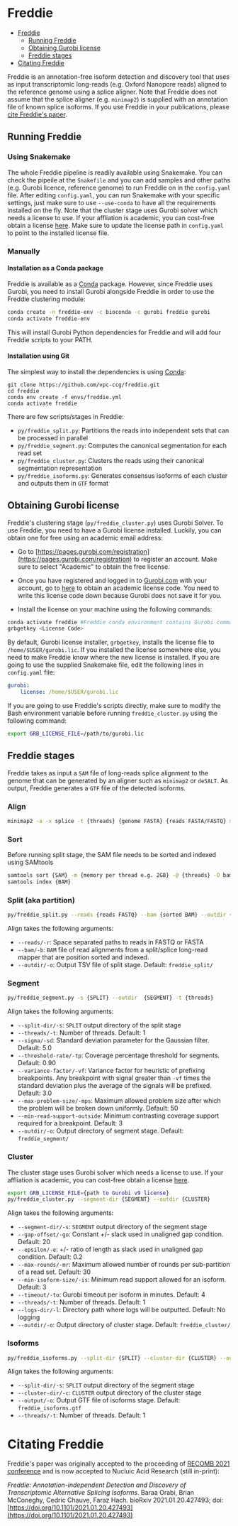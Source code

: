 # Freddie
- [Freddie](#freddie)
	- [Running Freddie](#running-freddie)
	- [Obtaining Gurobi license](#obtaining-gurobi-license)
	- [Freddie stages](#freddie-stages)
- [Citating Freddie](#citating-freddie)

Freddie is an annotation-free isoform detection and discovery tool that uses as input transcriptomic long-reads (e.g. Oxford Nanopore reads) aligned to the reference genome using a splice aligner.
Note that Freddie does not assume that the splice aligner (e.g. `minimap2`) is supplied with an annotation file of known splice isoforms.
If you use Freddie in your publications, please [cite Freddie's paper](#citating-freddie).

## Running Freddie
### Using Snakemake

The whole Freddie pipeline is readily available using Snakemake.
You can check the pipeile at the `Snakefile` and you can add samples and other paths (e.g. Gurobi licence, reference genome) to run Freddie on in the `config.yaml` file.
After editing `config.yaml`, you can run Snakemake with your specific settings, just make sure to use `--use-conda` to have all the requirements installed on the fly.
Note that the cluster stage uses Gurobi solver which needs a license to use.
If your affliation is academic, you can cost-free obtain a license [here](https://www.gurobi.com/downloads/end-user-license-agreement-academic/).
Make sure to update the license path in `config.yaml` to point to the installed license file.


### Manually

#### Installation as a Conda package
Freddie is available as a [Conda](https://docs.conda.io/projects/conda/en/latest/user-guide/install/) package.
However, since Freddie uses Gurobi, you need to install Gurobi alongside Freddie in order to use the Freddie clustering module:

```bash
conda create -n freddie-env -c bioconda -c gurobi freddie gurobi
conda activate freddie-env
```

This will install Gurobi Python dependencies for Freddie and will add four Freddie scripts to your PATH.


#### Installation using Git


The simplest way to install the dependencies is using [Conda](https://docs.conda.io/projects/conda/en/latest/user-guide/install/):

```
git clone https://github.com/vpc-ccg/freddie.git
cd freddie
conda env create -f envs/freddie.yml
conda activate freddie
```

There are few scripts/stages in Freddie:

- `py/freddie_split.py`: Partitions the reads into independent sets that can be processed in parallel
- `py/freddie_segment.py`: Computes the canonical segmentation for each read set
- `py/freddie_cluster.py`: Clusters the reads using their canonical segmentation representation
- `py/freddie_isoforms.py`: Generates consensus isoforms of each cluster and outputs them in `GTF` format

## Obtaining Gurobi license
Freddie's clustering stage (`py/freddie_cluster.py`) uses Gurobi Solver.
To use Freddie, you need to have a Gurobi license installed.
Luckily, you can obtain one for free using an academic email address:

- Go to [https://pages.gurobi.com/registration](https://pages.gurobi.com/registration) to register an account.
Make sure to select "Academic" to obtain the free license.

- Once you have registered and logged in to [Gurobi.com](https://www.gurobi.com/) with your account, go to [here](https://www.gurobi.com/downloads/end-user-license-agreement-academic/) to obtain an academic license code.
You need to write this license code down because Gurobi does not save it for you. 

- Install the license on your machine using the following commands:

```bash
conda activate freddie #Freddie conda environment contains Gurobi command line programs
grbgetkey <License Code>
```

By default, Gurobi license installer, `grbgetkey`, installs the license file to `/home/$USER/gurobi.lic`.
If you installed the license somewhere else, you need to make Freddie know where the new license is installed.
If you are going to use the supplied Snakemake file, edit the following lines in `config.yaml` file:
```yaml
gurobi:
    license: /home/$USER/gurobi.lic
```

If you are going to use Freddie's scripts directly, make sure to modify the Bash environment variable before running `freddie_cluster.py` using the following command:
```bash
export GRB_LICENSE_FILE=/path/to/gurobi.lic
```

## Freddie stages
Freddie takes as input a `SAM` file of long-reads splice alignment to the genome that can be generated by an aligner such as `minimap2` or `deSALT`.
As output, Freddie generates a `GTF` file of the detected isoforms.

### Align

```bash
minimap2 -a -x splice -t {threads} {genome FASTA} {reads FASTA/FASTQ} > {SAM}
```


### Sort
Before running split stage, the SAM file needs to be sorted and indexed using SAMtools

```bash
samtools sort {SAM} -m {memory per thread e.g. 2GB} -@ {threads} -O bam > {BAM}
samtools index {BAM}
```

### Split (aka partition)

```bash
py/freddie_split.py --reads {reads FASTQ} --bam {sorted BAM} --outdir {SPLIT} -t {threads}
```

Align takes the following arguments:

- `--reads/-r`: Space separated paths to reads in FASTQ or FASTA
- `--bam/-b`: `BAM` file of read alignments from a split/splice long-read mapper that are position sorted and indexed.
- `--outdir/-o`: Output TSV file of split stage. Default: `freddie_split/`

### Segment

```bash
py/freddie_segment.py -s {SPLIT} --outdir  {SEGMENT} -t {threads}
```

Align takes the following arguments:

- `--split-dir/-s`: `SPLIT` output directory of the split stage
- `--threads/-t`: Number of threads. Default: 1
- `--sigma/-sd`: Standard deviation parameter for the Gaussian filter. Default: 5.0
- `--threshold-rate/-tp`: Coverage percentage threshold for segments. Default: 0.90
- `--variance-factor/-vf`: Variance factor for heuristic of prefixing breakpoints. Any breakpoint with signal greater than `-vf` times the standard deviation plus the average of the signals will be prefixed. Default: 3.0
- `--max-problem-size/-mps`: Maximum allowed problem size after which the problem will be broken down uniformly. Default: 50
- `--min-read-support-outside`: Minimum contrasting coverage support required for a breakpoint. Default: 3
- `--outdir/-o`: Output directory of segment stage. Default: `freddie_segment/`

### Cluster
The cluster stage uses Gurobi solver which needs a license to use.
If your affliation is academic, you can cost-free obtain a license [here](https://www.gurobi.com/downloads/end-user-license-agreement-academic/).


```bash
export GRB_LICENSE_FILE={path to Gurobi v9 license}
py/freddie_cluster.py --segment-dir {SEGMENT} --outdir {CLUSTER}
```

Align takes the following arguments:

- `--segment-dir/-s`: `SEGMENT` output directory of the segment stage
- `--gap-offset/-go`: Constant +/- slack used in unaligned gap condition. Default: 20
- `--epsilon/-e`: +/- ratio of length as slack used in unaligned gap condition. Default: 0.2
- `--max-rounds/-mr`: Maximum allowed number of rounds per sub-partition of a read set. Default: 30
- `--min-isoform-size/-is`: Minimum read support allowed for an isoform. Default: 3
- `--timeout/-to`: Gurobi timeout per isoform in minutes. Default: 4
- `--threads/-t`: Number of threads. Default: 1
- `--logs-dir/-l`: Directory path where logs will be outputted. Default: No logging
- `--outdir/-o`: Output directory of cluster stage. Default: `freddie_cluster/`

### Isoforms

```bash
py/freddie_isoforms.py --split-dir {SPLIT} --cluster-dir {CLUSTER} --output {ISOFORMS.GTF} -t {threads}
```

Align takes the following arguments:

- `--split-dir/-s`: `SPLIT` output directory of the segment stage
- `--cluster-dir/-c`: `CLUSTER` output directory of the cluster stage
- `--output/-o`: Output GTF file of isoforms stage. Default: `freddie_isoforms.gtf`
- `--threads/-t`: Number of threads. Default: 1

# Citating Freddie

Freddie's paper was originally accepted to the proceeding of [RECOMB 2021 conference](http://web.archive.org/web/20220129112349/https://www.recomb2021.org/program) and is now accepted to Nucluic Acid Research (still in-print):

*Freddie: Annotation-independent Detection and Discovery of Transcriptomic Alternative Splicing Isoforms*.
Baraa Orabi, Brian McConeghy, Cedric Chauve, Faraz Hach.
bioRxiv 2021.01.20.427493; doi: [https://doi.org/10.1101/2021.01.20.427493](https://doi.org/10.1101/2021.01.20.427493)

